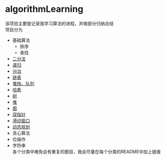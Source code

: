 # algorithmLearning
该项目主要是记录我学习算法的进程，并做部分归纳总结  
项目分为
* 基础算法
  * 排序
  * 查找
 * [二分法](src/main/java/binarysearch/README.MD)
 * [递归](/src/main/java/recusion/README.MD)
 * [分治](/src/main/java/dc/README.MD)
 * [链表](/src/main/java/linklist/README.MD)
 * [堆栈、队列](/src/main/java/stackandqueue/README.MD)
 * [哈希](/src/main/java/hash/README.MD)
 * [树](/src/main/java/tree/README.MD)
 * [堆](/src/main/java/heap/README.MD)
 * [图](/src/main/java/graph/README.MD)
 * [双指针](src/main/java/twopointers/README.MD)
 * [滑动窗口](src/main/java/slidingwindow/README.md)
 * [动态规划](src/main/java/dp/README.md)
 * 贪心算法
 * 位操作
 * 字符串  
 各个分类中难免会有重复的题目，我会尽量在每个分类的README中加上链接